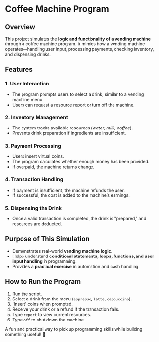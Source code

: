 # Coffee Machine Program

## **Overview**

This project simulates the **logic and functionality of a vending machine** through a coffee machine program. It mimics how a vending machine operates—handling user input, processing payments, checking inventory, and dispensing drinks.

## **Features**

### **1. User Interaction**

- The program prompts users to select a drink, similar to a vending machine menu.
- Users can request a resource report or turn off the machine.

### **2. Inventory Management**

- The system tracks available resources (*water, milk, coffee*).
- Prevents drink preparation if ingredients are insufficient.

### **3. Payment Processing**

- Users insert virtual coins.
- The program calculates whether enough money has been provided.
- If overpaid, the machine returns change.

### **4. Transaction Handling**

- If payment is insufficient, the machine refunds the user.
- If successful, the cost is added to the machine’s earnings.

### **5. Dispensing the Drink**

- Once a valid transaction is completed, the drink is "prepared," and resources are deducted.

## **Purpose of This Simulation**

- Demonstrates real-world **vending machine logic**.
- Helps understand **conditional statements, loops, functions, and user input handling** in programming.
- Provides a **practical exercise** in automation and cash handling.

## **How to Run the Program**

1. Run the script.
2. Select a drink from the menu (`espresso`, `latte`, `cappuccino`).
3. 'Insert' coins when prompted.
4. Receive your drink or a refund if the transaction fails.
5. Type `report` to view current resources.
6. Type `off` to shut down the machine.

A fun and practical way to pick up programming skills while building something useful! 🚀
